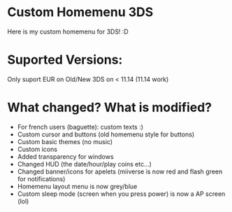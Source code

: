# Custom Homemenu 3DS
Here is my custom homemenu for 3DS! :D
# Suported Versions:
Only suport EUR on Old/New 3DS on < 11.14 (11.14 work)
# What changed? What is modified?
* For french users (baguette): custom texts :)
* Custom cursor and buttons (old homemenu style for buttons)
* Custom basic themes (no music)
* Custom icons
* Added transparency for windows
* Changed HUD (the date/hour/play coins etc...)
* Changed banner/icons for apelets (miiverse is now red and flash green for notifications)
* Homemenu layout menu is now grey/blue
* Custom sleep mode (screen when you press power) is now a AP screen (lol)
